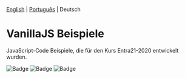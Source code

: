 [English](./README.md) | [Português](./README-pt_BR.md) | Deutsch
# VanillaJS Beispiele 
JavaScript-Code Beispiele, die für den Kurs Entra21-2020 entwickelt wurden.

![Badge](https://img.shields.io/badge/Projekt-Entra21-blue)
![Badge](https://img.shields.io/badge/Kurs-JavaScript/ReactJs-blue)
![Badge](https://img.shields.io/badge/Jahr-2020-blue)
